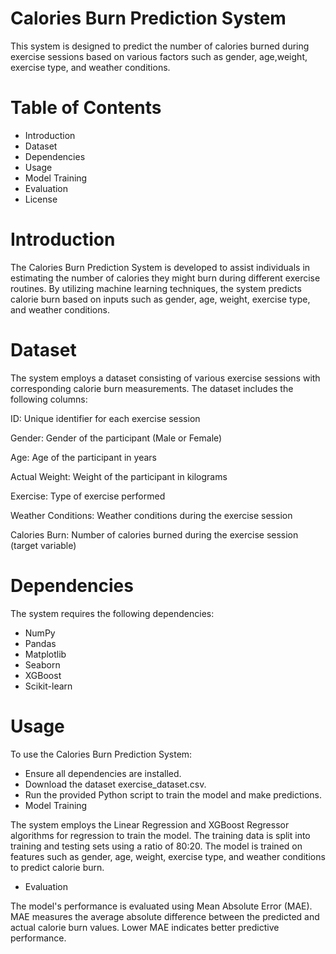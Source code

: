 # Calories Burn Prediction System
This system is designed to predict the number of calories burned during exercise sessions based on various factors such as gender, age,weight, exercise type, and weather conditions.

# Table of Contents
- Introduction
- Dataset
- Dependencies
- Usage
- Model Training
- Evaluation
- License

# Introduction

The Calories Burn Prediction System is developed to assist individuals in estimating the number of calories they might burn during different exercise routines. By utilizing machine learning techniques, the system predicts calorie burn based on inputs such as gender, age, weight, exercise type, and weather conditions.

# Dataset
The system employs a dataset consisting of various exercise sessions with corresponding calorie burn measurements. The dataset includes the following columns:

ID: Unique identifier for each exercise session

Gender: Gender of the participant (Male or Female)

Age: Age of the participant in years

Actual Weight: Weight of the participant in kilograms

Exercise: Type of exercise performed

Weather Conditions: Weather conditions during the exercise session

Calories Burn: Number of calories burned during the exercise session (target variable)

# Dependencies

The system requires the following dependencies:

- NumPy
- Pandas
- Matplotlib
- Seaborn
- XGBoost
- Scikit-learn

# Usage
To use the Calories Burn Prediction System:

- Ensure all dependencies are installed.
- Download the dataset exercise_dataset.csv.
- Run the provided Python script to train the model and make predictions.
- Model Training

The system employs the Linear Regression and XGBoost Regressor  algorithms for regression to train the model. The training data is split into training and testing sets using a ratio of 80:20. The model is trained on features such as gender, age, weight,  exercise type, and weather conditions to predict calorie burn.

- Evaluation

The model's performance is evaluated using Mean Absolute Error (MAE). MAE measures the average absolute difference between the predicted and actual calorie burn values. Lower MAE indicates better predictive performance.
